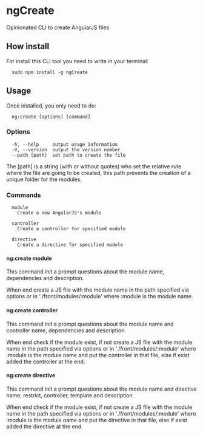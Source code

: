 # ngCreate

Opinionated CLI to create AngularJS files

## How install
For install this CLI tool you need to write in your terminal:
```
  sudo npm install -g ngCreate
```

## Usage
Once installed, you only need to do:

```
  ng:create [options] [command]
```

### Options

```
  -h, --help     output usage information
  -V, --version  output the version number
  --path [path]  set path to create the file
```

The [path] is a string (with or without quotes) who set the relative rute where the file are going to be created, this path prevents the creation of a unique folder for the modules.

### Commands

```
  module
    Create a new AngularJS's module

  controller
    Create a controller for specified module

  directive
    Create a directive for specified module
```

#### ng:create module
This command init a prompt questions about the module name, dependencies and description.

When end create a JS file with the module name in the path specified via options or in './front/modules/:module' where :module is the module name.

#### ng:create controller
This command init a prompt questions about the module name and controller name, dependencies and description.

When end check if the module exist, if not create a JS file with the module name in the path specified via options or in './front/modules/:module' where :module is the module name and put the controller in that file, else if exist added the controller at the end.

#### ng:create directive
This command init a prompt questions about the module name and directive name, restrict, controller, template and description.

When end check if the module exist, if not create a JS file with the module name in the path specified via options or in './front/modules/:module' where :module is the module name and put the directive in that file, else if exist added the directive at the end.
